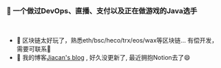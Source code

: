 ###  👋 一个做过DevOps、直播、支付以及正在做游戏的Java选手
<br />

- 🔭 区块链太好玩了，熟悉eth/bsc/heco/trx/eos/wax等区块链... 有偿开发，需要可联系💬
- 🌱 我的博客[Jiacan's blog](http://liaojiacan.me) , 好久没更新了, 最近拥抱Notion去了😄

<!--
**liaojiacan/liaojiacan** is a ✨ _special_ ✨ repository because its `README.md` (this file) appears on your GitHub profile.

Here are some ideas to get you started:

- 🔭 I’m currently working on ...
- 🌱 I’m currently learning ...
- 👯 I’m looking to collaborate on ...
- 🤔 I’m looking for help with ...
- 💬 Ask me about ...
- 📫 How to reach me: ...
- 😄 Pronouns: ...
- ⚡ Fun fact: ...
-->
